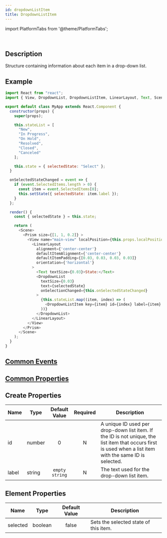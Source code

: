 ```yaml
---
id: dropdownListItem
title: DropdownListItem
---
```


import PlatformTabs from '@theme/PlatformTabs';

<PlatformTabs component='dropdownlistitem' />​

## Description

Structure containing information about each item in a drop-down list.

## Example

```javascript
import React from "react";
import { View, DropdownList, DropdownListItem, LinearLayout, Text, Scene, Prism } from "magic-script-components";

export default class MyApp extends React.Component {
  constructor(props) {
    super(props);

    this.stateList = [
      "New",
      "In Progress",
      "On Hold",
      "Resolved",
      "Closed",
      "Canceled"
    ];

    this.state = { selectedState: "Select" };
  }

  onSelectedStateChanged = event => {
    if (event.SelectedItems.length > 0) {
      const item = event.SelectedItems[0];
      this.setState({ selectedState: item.label });
    }
  };

  render() {
    const { selectedState } = this.state;

    return (
      <Scene>
        <Prism size={[1, 1, 0.2]} >
          <View name="main-view" localPosition={this.props.localPosition} >
            <LinearLayout
              alignment={'center-center'}
              defaultItemAlignment={'center-center'}
              defaultItemPadding={[0.03, 0.03, 0.03, 0.03]}
              orientation={'horizontal'}
            >
              <Text textSize={0.03}>State:</Text>
              <DropdownList
                textSize={0.03}
                text={selectedState}
                onSelectionChanged={this.onSelectedStateChanged}
              >
                {this.stateList.map((item, index) => (
                  <DropdownListItem key={item} id={index} label={item} />
                ))}
              </DropdownList>
            </LinearLayout>
          </View>
        </Prism>
      </Scene>
    );
  }
}
```

## [Common Events](../events/CommonEvents.md)

## [Common Properties](../types/Properties.md)

## Create Properties

| Name  | Type   | Default Value  | Required | Description                                                                                                                                               |
| ----- | ------ | :------------: | :------: | --------------------------------------------------------------------------------------------------------------------------------------------------------- |
| id    | number |       0        |    N     | A unique ID used per drop-down list item. If the ID is not unique, the list item that occurs first is used when a list item with the same ID is selected. |
| label | string | `empty string` |    N     | The text used for the drop-down list item.                                                                                                                |

## Element Properties

| Name     | Type    | Default Value | Description                           |
| -------- | ------- | :-----------: | ------------------------------------- |
| selected | boolean |     false     | Sets the selected state of this item. |
